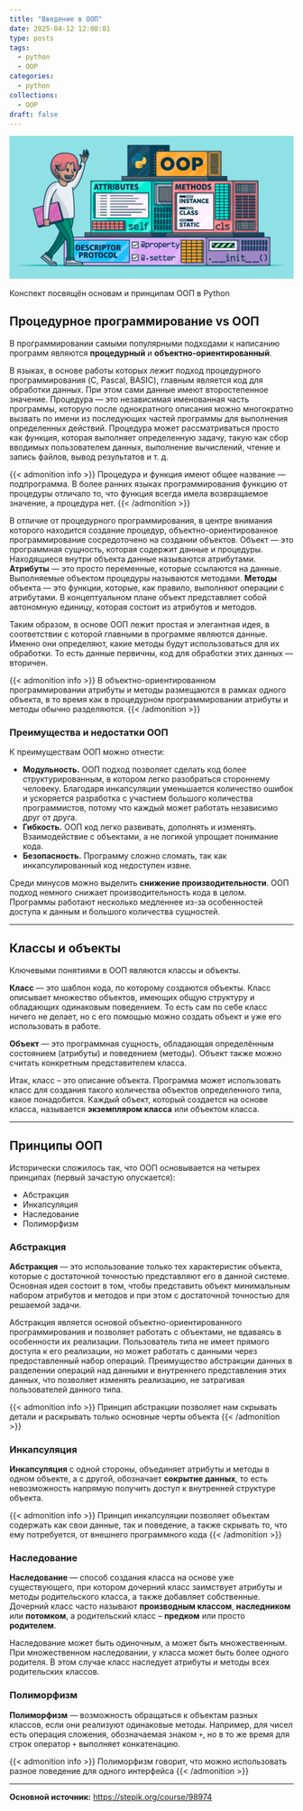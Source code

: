 ```yaml
---
title: "Введение в ООП"
date: 2025-04-12 12:00:01
type: posts
tags:
  - python
  - OOP
categories:
  - python
collections:
  - OOP
draft: false
---
```


![](images/feature.png)

Конспект посвящён основам и принципам ООП в Python
<!--more-->

## Процедурное программирование vs ООП

В программировании самыми популярными подходами к написанию программ являются **процедурный** и **объектно-ориентированный**. 

В языках, в основе работы которых лежит подход процедурного программирования (C, Pascal, BASIC), главным является код для обработки данных. При этом сами данные имеют второстепенное значение. Процедура — это независимая именованная часть программы, которую после однократного описания можно многократно вызвать по имени из последующих частей программы для выполнения определенных действий. Процедура может рассматриваться просто как функция, которая выполняет определенную задачу, такую как сбор вводимых пользователем данных, выполнение вычислений, чтение и запись файлов, вывод результатов и т. д.

{{< admonition info >}}
Процедура и функция имеют общее название — подпрограмма. В более ранних языках программирования функцию от процедуры отличало то, что функция всегда имела возвращаемое значение, а процедура нет.
{{< /admonition >}}

В отличие от процедурного программирования, в центре внимания которого находится создание процедур, объектно-ориентированное программирование сосредоточено на создании объектов. Объект — это программная сущность, которая содержит данные и процедуры. Находящиеся внутри объекта данные называются атрибутами. **Атрибуты** — это просто переменные, которые ссылаются на данные. Выполняемые объектом процедуры называются методами. **Методы** объекта — это функции, которые, как правило, выполняют операции с атрибутами. В концептуальном плане объект представляет собой автономную единицу, которая состоит из атрибутов и методов.

Таким образом, в основе ООП лежит простая и элегантная идея, в соответствии с которой главными в программе являются данные. Именно они определяют, какие методы будут использоваться для их обработки. То есть данные первичны, код для обработки этих данных — вторичен.

{{< admonition info >}}
В объектно-ориентированном программировании атрибуты и методы размещаются в рамках одного объекта, в то время как в процедурном программировании атрибуты и методы обычно разделяются.
{{< /admonition >}}

### Преимущества и недостатки ООП

К преимуществам ООП можно отнести:
* **Модульность.** ООП подход позволяет сделать код более структурированным, в котором легко разобраться стороннему человеку. Благодаря инкапсуляции уменьшается количество ошибок и ускоряется разработка с участием большого количества программистов, потому что каждый может работать независимо друг от друга.
* **Гибкость.** ООП код легко развивать, дополнять и изменять. Взаимодействие с объектами, а не логикой упрощает понимание кода.
* **Безопасность.** Программу сложно сломать, так как инкапсулированный код недоступен извне.

Среди минусов можно выделить **снижение производительности**. ООП подход немного снижает производительность кода в целом. Программы работают несколько медленнее из-за особенностей доступа к данным и большого количества сущностей.

---
## Классы и объекты

Ключевыми понятиями в ООП являются классы и объекты. 

**Класс** — это шаблон кода, по которому создаются объекты. Класс описывает множество объектов, имеющих общую структуру и обладающих одинаковым поведением. То есть сам по себе класс ничего не делает, но с его помощью можно создать объект и уже его использовать в работе.

**Объект** — это программная сущность, обладающая определённым состоянием (атрибуты) и поведением (методы). Объект также можно считать конкретным представителем класса.

Итак, класс – это описание объекта. Программа может использовать класс для создания такого количества объектов определенного типа, какое понадобится. Каждый объект, который создается на основе класса, называется **экземпляром класса** или объектом класса.

---
## Принципы ООП

Исторически сложилось так, что ООП основывается на четырех принципах (первый зачастую опускается): 
* Абстракция
* Инкапсуляция
* Наследование
* Полиморфизм

### Абстракция
**Абстракция** — это использование только тех характеристик объекта, которые с достаточной точностью представляют его в данной системе. Основная идея состоит в том, чтобы представить объект минимальным набором атрибутов и методов и при этом с достаточной точностью для решаемой задачи.

Абстракция является основой объектно-ориентированного программирования и позволяет работать с объектами, не вдаваясь в особенности их реализации. Пользователь типа не имеет прямого доступа к его реализации, но может работать с данными через предоставленный набор операций. Преимущество абстракции данных в разделении операций над данными и внутреннего представления этих данных, что позволяет изменять реализацию, не затрагивая пользователей данного типа.

{{< admonition info >}}
Принцип абстракции позволяет нам скрывать детали и раскрывать только основные черты объекта
{{< /admonition >}}

### Инкапсуляция
**Инкапсуляция** с одной стороны, объединяет атрибуты и методы в одном объекте, а с другой, обозначает **сокрытие данных**, то есть невозможность напрямую получить доступ к внутренней структуре объекта. 

{{< admonition info >}}
Принцип инкапсуляции позволяет объектам содержать как свои данные, так и поведение, а также скрывать то, что ему потребуется, от внешнего программного кода
{{< /admonition >}}

### Наследование
**Наследование** — способ создания класса на основе уже существующего, при котором дочерний класс заимствует атрибуты и методы родительского класса, а также добавляет собственные. Дочерний класс часто называют **производным классом**, **наследником** или **потомком**, а родительский класс – **предком** или просто **родителем**.

Наследование может быть одиночным, а может быть множественным. При множественном наследовании, у класса может быть более одного родителя. В этом случае класс наследует атрибуты и методы всех родительских классов. 

### Полиморфизм
**Полиморфизм** — возможность обращаться к объектам разных классов, если они реализуют одинаковые методы. Например, для чисел есть операция сложения, обозначаемая знаком `+`, но в то же время для строк оператор `+` выполняет конкатенацию. 

{{< admonition info >}}
Полиморфизм говорит, что можно использовать разное поведение для одного интерфейса
{{< /admonition >}}

---

**Основной источник:** https://stepik.org/course/98974